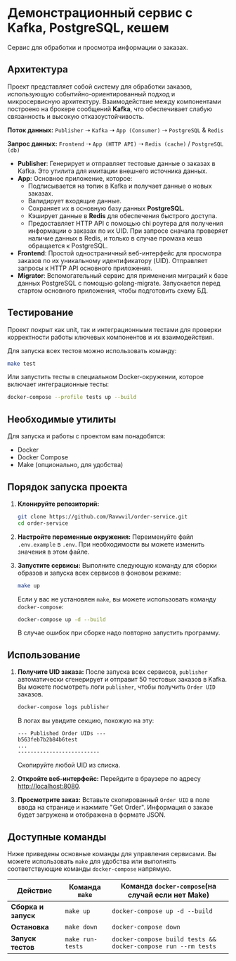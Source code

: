 # Демонстрационный сервис с Kafka, PostgreSQL, кешем

Сервис для обработки и просмотра информации о заказах.

## Архитектура

Проект представляет собой систему для обработки заказов, использующую событийно-ориентированный подход и микросервисную архитектуру. Взаимодействие между компонентами построено на брокере сообщений **Kafka**, что обеспечивает слабую связанность и высокую отказоустойчивость.

**Поток данных:** `Publisher` ➝ `Kafka` ➝ `App (Consumer)` ➝ `PostgreSQL` & `Redis`

**Запрос данных:** `Frontend` ➝ `App (HTTP API)` ➝ `Redis (cache)` / `PostgreSQL (db)`

- **Publisher**: Генерирует и отправляет тестовые данные о заказах в Kafka. Это утилита для имитации внешнего источника данных.
- **App**: Основное приложение, которое:
    - Подписывается на топик в Kafka и получает данные о новых заказах.
    - Валидирует входящие данные.
    - Сохраняет их в основную базу данных **PostgreSQL**.
    - Кэширует данные в **Redis** для обеспечения быстрого доступа.
    - Предоставляет HTTP API с помощью chi роутера для получения информации о заказах по их UID. При запросе сначала проверяет наличие данных в Redis, и только в случае промаха кеша обращается к PostgreSQL.
- **Frontend**: Простой одностраничный веб-интерфейс для просмотра заказов по их уникальному идентификатору (UID). Отправляет запросы к HTTP API основного приложения.
- **Migrator**: Вспомогательный сервис для применения миграций к базе данных PostgreSQL с помощью golang-migrate. Запускается перед стартом основного приложения, чтобы подготовить схему БД.

## Тестирование

Проект покрыт как unit, так и интеграционными тестами для проверки корректности работы ключевых компонентов и их взаимодействия.

Для запуска всех тестов можно использовать команду:
```bash
make test
```
Или запустить тесты в специальном Docker-окружении, которое включает интеграционные тесты:
```bash
docker-compose --profile tests up --build
```

## Необходимые утилиты

Для запуска и работы с проектом вам понадобятся:

-   Docker
-   Docker Compose
-   Make (опционально, для удобства)

## Порядок запуска проекта

1.  **Клонируйте репозиторий:**
    ```bash
    git clone https://github.com/Ravwvil/order-service.git
    cd order-service
    ```

2.  **Настройте переменные окружения:**
    Переименуйте файл `.env.example` в `.env`. При необходимости вы можете изменить значения в этом файле.

3.  **Запустите сервисы:**
    Выполните следующую команду для сборки образов и запуска всех сервисов в фоновом режиме:
    ```bash
    make up
    ```
    Если у вас не установлен `make`, вы можете использовать команду `docker-compose`:
    ```bash
    docker-compose up -d --build
    ```
    В случае ошибок при сборке надо повторно запустить программу.
## Использование

1.  **Получите UID заказа:**
    После запуска всех сервисов, `publisher` автоматически сгенерирует и отправит 50 тестовых заказов в Kafka. Вы можете посмотреть логи `publisher`, чтобы получить `Order UID` заказов.
    ```bash
    docker-compose logs publisher
    ```
    В логах вы увидите секцию, похожую на эту:
    ```
    --- Published Order UIDs ---
    b563feb7b2b84b6test
    ...
    --------------------------
    ```
    Скопируйте любой UID из списка.

2.  **Откройте веб-интерфейс:**
    Перейдите в браузере по адресу [http://localhost:8080](http://localhost:8080).

3.  **Просмотрите заказ:**
    Вставьте скопированный `Order UID` в поле ввода на странице и нажмите "Get Order". Информация о заказе будет загружена и отображена в формате JSON.

## Доступные команды

Ниже приведены основные команды для управления сервисами. Вы можете использовать `make` для удобства или выполнять соответствующие команды `docker-compose` напрямую.

| Действие | Команда `make` | Команда `docker-compose`(на случай если нет Make) |
| --- | --- | --- |
| **Сборка и запуск** | `make up` | `docker-compose up -d --build` |
| **Остановка** | `make down` | `docker-compose down` |
| **Запуск тестов** | `make run-tests`| `docker-compose build tests && docker-compose run --rm tests`|
